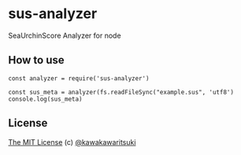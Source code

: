 # sus-analyzer
SeaUrchinScore Analyzer for node

## How to use

```
const analyzer = require('sus-analyzer')

const sus_meta = analyzer(fs.readFileSync("example.sus", 'utf8')
console.log(sus_meta)
```

## License
[The MIT License](http://kawakawaritsuki.mit-license.org) (c) [@kawakawaritsuki](https://github.com/kawakawaritsuki)
